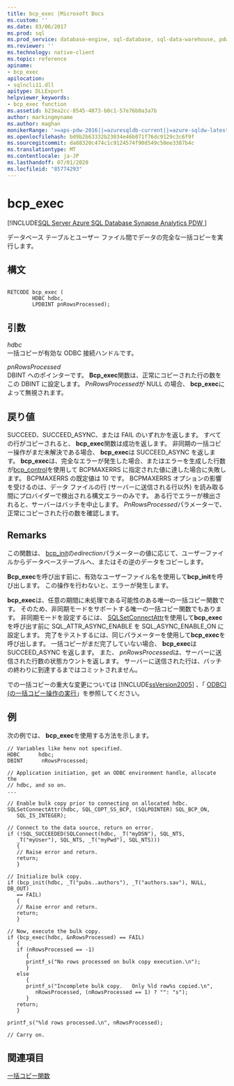 ```yaml
---
title: bcp_exec |Microsoft Docs
ms.custom: ''
ms.date: 03/06/2017
ms.prod: sql
ms.prod_service: database-engine, sql-database, sql-data-warehouse, pdw
ms.reviewer: ''
ms.technology: native-client
ms.topic: reference
apiname:
- bcp_exec
apilocation:
- sqlncli11.dll
apitype: DLLExport
helpviewer_keywords:
- bcp_exec function
ms.assetid: b23ea2cc-8545-4873-b0c1-57e76b0a3a7b
author: markingmyname
ms.author: maghan
monikerRange: '>=aps-pdw-2016||=azuresqldb-current||=azure-sqldw-latest||>=sql-server-2016||=sqlallproducts-allversions||>=sql-server-linux-2017||=azuresqldb-mi-current'
ms.openlocfilehash: bd9b2b63332b23034e46b071f76dc9129c3c6f9f
ms.sourcegitcommit: da88320c474c1c9124574f90d549c50ee3387b4c
ms.translationtype: MT
ms.contentlocale: ja-JP
ms.lasthandoff: 07/01/2020
ms.locfileid: "85774293"
---
```

# <a name="bcp_exec"></a>bcp_exec
[!INCLUDE[SQL Server Azure SQL Database Synapse Analytics PDW ](../../includes/applies-to-version/sql-asdb-asdbmi-asdw-pdw.md)]

  データベース テーブルとユーザー ファイル間でデータの完全な一括コピーを実行します。  
  
## <a name="syntax"></a>構文  
  
```  
  
RETCODE bcp_exec (  
        HDBC hdbc,  
        LPDBINT pnRowsProcessed);  
```  
  
## <a name="arguments"></a>引数  
 *hdbc*  
 一括コピーが有効な ODBC 接続ハンドルです。  
  
 *pnRowsProcessed*  
 DBINT へのポインターです。 **Bcp_exec**関数は、正常にコピーされた行の数をこの DBINT に設定します。 *PnRowsProcessed*が NULL の場合、 **bcp_exec**によって無視されます。  
  
## <a name="returns"></a>戻り値  
 SUCCEED、SUCCEED_ASYNC、または FAIL のいずれかを返します。 すべての行がコピーされると、 **bcp_exec**関数は成功を返します。 非同期の一括コピー操作がまだ未解決である場合、 **bcp_exec**は SUCCEED_ASYNC を返します。 **bcp_exec**は、完全なエラーが発生した場合、またはエラーを生成した行数が[bcp_control](../../relational-databases/native-client-odbc-extensions-bulk-copy-functions/bcp-control.md)を使用して BCPMAXERRS に指定された値に達した場合に失敗します。 BCPMAXERRS の既定値は 10 です。 BCPMAXERRS オプションの影響を受けるのは、データ ファイルの行 (サーバーに送信される行以外) を読み取る間にプロバイダーで検出される構文エラーのみです。 ある行でエラーが検出されると、サーバーはバッチを中止します。 *PnRowsProcessed*パラメーターで、正常にコピーされた行の数を確認します。  
  
## <a name="remarks"></a>Remarks  
 この関数は、 [bcp_init](../../relational-databases/native-client-odbc-extensions-bulk-copy-functions/bcp-init.md)の*edirection*パラメーターの値に応じて、ユーザーファイルからデータベーステーブルへ、またはその逆のデータをコピーします。  
  
 **Bcp_exec**を呼び出す前に、有効なユーザーファイル名を使用して**bcp_init**を呼び出します。 この操作を行わないと、エラーが発生します。  
  
 **bcp_exec**は、任意の期間に未処理である可能性のある唯一の一括コピー関数です。 そのため、非同期モードをサポートする唯一の一括コピー関数でもあります。 非同期モードを設定するには、 [SQLSetConnectAttr](../../relational-databases/native-client-odbc-api/sqlsetconnectattr.md)を使用して**bcp_exec**を呼び出す前に SQL_ATTR_ASYNC_ENABLE を SQL_ASYNC_ENABLE_ON に設定します。 完了をテストするには、同じパラメーターを使用して**bcp_exec**を呼び出します。 一括コピーがまだ完了していない場合、 **bcp_exec**は SUCCEED_ASYNC を返します。 また、 *pnRowsProcessed*は、サーバーに送信された行数の状態カウントを返します。 サーバーに送信された行は、バッチの終わりに到達するまではコミットされません。  
  
 での一括コピーの重大な変更については [!INCLUDE[ssVersion2005](../../includes/ssversion2005-md.md)] 、「 [ODBC&#41;&#40;の一括コピー操作の実行](../../relational-databases/native-client-odbc-bulk-copy-operations/performing-bulk-copy-operations-odbc.md)」を参照してください。  
  
## <a name="example"></a>例  
 次の例では、 **bcp_exec**を使用する方法を示します。  
  
```  
// Variables like henv not specified.  
HDBC      hdbc;  
DBINT      nRowsProcessed;  
  
// Application initiation, get an ODBC environment handle, allocate the  
// hdbc, and so on.  
...   
  
// Enable bulk copy prior to connecting on allocated hdbc.  
SQLSetConnectAttr(hdbc, SQL_COPT_SS_BCP, (SQLPOINTER) SQL_BCP_ON,  
   SQL_IS_INTEGER);  
  
// Connect to the data source, return on error.  
if (!SQL_SUCCEEDED(SQLConnect(hdbc, _T("myDSN"), SQL_NTS,  
   _T("myUser"), SQL_NTS, _T("myPwd"), SQL_NTS)))  
   {  
   // Raise error and return.  
   return;  
   }  
  
// Initialize bulk copy.   
if (bcp_init(hdbc, _T("pubs..authors"), _T("authors.sav"), NULL, DB_OUT)  
   == FAIL)  
   {  
   // Raise error and return.  
   return;  
   }  
  
// Now, execute the bulk copy.   
if (bcp_exec(hdbc, &nRowsProcessed) == FAIL)  
   {  
   if (nRowsProcessed == -1)  
      {  
      printf_s("No rows processed on bulk copy execution.\n");  
      }  
   else  
      {  
      printf_s("Incomplete bulk copy.   Only %ld row%s copied.\n",  
         nRowsProcessed, (nRowsProcessed == 1) ? "": "s");  
      }  
   return;  
   }  
  
printf_s("%ld rows processed.\n", nRowsProcessed);  
  
// Carry on.  
```  
  
## <a name="see-also"></a>関連項目  
 [一括コピー関数](../../relational-databases/native-client-odbc-extensions-bulk-copy-functions/sql-server-driver-extensions-bulk-copy-functions.md)  
  
  
